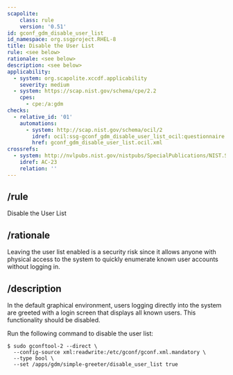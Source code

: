 ```yaml
---
scapolite:
    class: rule
    version: '0.51'
id: gconf_gdm_disable_user_list
id_namespace: org.ssgproject.RHEL-8
title: Disable the User List
rule: <see below>
rationale: <see below>
description: <see below>
applicability:
  - system: org.scapolite.xccdf.applicability
    severity: medium
  - system: https://scap.nist.gov/schema/cpe/2.2
    cpes:
      - cpe:/a:gdm
checks:
  - relative_id: '01'
    automations:
      - system: http://scap.nist.gov/schema/ocil/2
        idref: ocil:ssg-gconf_gdm_disable_user_list_ocil:questionnaire:1
        href: gconf_gdm_disable_user_list.ocil.xml
crossrefs:
  - system: http://nvlpubs.nist.gov/nistpubs/SpecialPublications/NIST.SP.800-53r4.pdf
    idref: AC-23
    relation: ''
---
```



## /rule

Disable the User List

## /rationale

Leaving
the user list enabled is a security risk since it allows anyone with
physical access to the system to quickly enumerate known user accounts
without logging in.

## /description

In
the default graphical environment, users logging directly into the
system are greeted with a login screen that displays all known users.
This functionality should be disabled.  
  
Run the following command to disable the user list:

``` 
$ sudo gconftool-2 --direct \
  --config-source xml:readwrite:/etc/gconf/gconf.xml.mandatory \
  --type bool \
  --set /apps/gdm/simple-greeter/disable_user_list true
```
